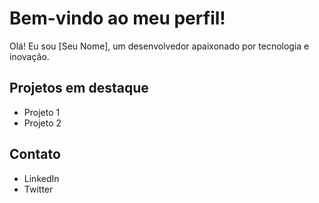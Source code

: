 # Bem-vindo ao meu perfil!

Olá! Eu sou [Seu Nome], um desenvolvedor apaixonado por tecnologia e inovação.

## Projetos em destaque
- Projeto 1
- Projeto 2

## Contato
- LinkedIn
- Twitter
